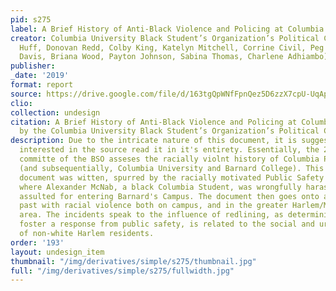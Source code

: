 ```yaml
---
pid: s275
label: A Brief History of Anti-Black Violence and Policing at Columbia University
creator: Columbia University Black Student’s Organization’s Political Committee (Rosalyn
  Huff, Donovan Redd, Colby King, Katelyn Mitchell, Corrine Civil, Peg Nonez, Aryn
  Davis, Briana Wood, Payton Johnson, Sabina Thomas, Charlene Adhiambo)
publisher:
_date: '2019'
format: report
source: https://drive.google.com/file/d/163tgQpWNfFpnQez5D6zzX7cpU-UqApNY/view
clio:
collection: undesign
citation: A Brief History of Anti-Black Violence and Policing at Columbia University
  by the Columbia University Black Student’s Organization’s Political Committee
description: Due to the intricate nature of this document, it is suggested that those
  interested in the source read it in it's entirety. Essentially, the 2018-2019 political
  committe of the BSO asseses the racially violnt history of Columbia Public Safety
  (and subsequentially, Columbia University and Barnard College). This particular
  document was witten, spurred by the racially motivated Public Safety incidient,
  where Alexander McNab, a black Columbia Student, was wrongfully harassed and physically
  assulted for entering Barnard's Campus. The document then goes onto adress the University's
  past with racial violence both on campus, and in the greater Harlem/Morningside
  area. The incidents speak to the influence of redlining, as determining what events
  foster a response from public safety, is related to the social and urban status
  of non-white Harlem residents.
order: '193'
layout: undesign_item
thumbnail: "/img/derivatives/simple/s275/thumbnail.jpg"
full: "/img/derivatives/simple/s275/fullwidth.jpg"
---
```

